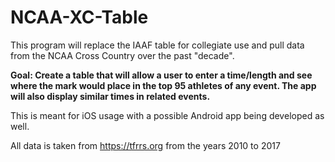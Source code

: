 # NCAA-XC-Table
This program will replace the IAAF table for collegiate use and pull data from the NCAA Cross Country over the past "decade". 

**Goal: Create a table that will allow a user to enter a time/length and see where the mark would place in the top 95 athletes of any event. The app will also display similar times in related events.**

This is meant for iOS usage with a possible Android app being developed as well.

All data is taken from https://tfrrs.org from the years 2010 to 2017
